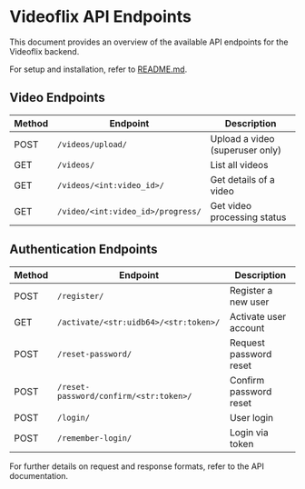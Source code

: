 # Videoflix API Endpoints

This document provides an overview of the available API endpoints for the Videoflix backend.

For setup and installation, refer to [README.md](README.md).

## Video Endpoints
| Method | Endpoint                              | Description                |
|--------|--------------------------------------|----------------------------|
| POST   | `/videos/upload/`                   | Upload a video (superuser only) |
| GET    | `/videos/`                           | List all videos           |
| GET    | `/videos/<int:video_id>/`           | Get details of a video    |
| GET    | `/video/<int:video_id>/progress/`   | Get video processing status |

## Authentication Endpoints
| Method | Endpoint                                          | Description                 |
|--------|--------------------------------------------------|-----------------------------|
| POST   | `/register/`                                    | Register a new user        |
| GET    | `/activate/<str:uidb64>/<str:token>/`           | Activate user account      |
| POST   | `/reset-password/`                              | Request password reset     |
| POST   | `/reset-password/confirm/<str:token>/`         | Confirm password reset     |
| POST   | `/login/`                                       | User login                 |
| POST   | `/remember-login/`                              | Login via token            |

For further details on request and response formats, refer to the API documentation.

